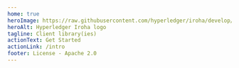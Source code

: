 ```yaml
---
home: true
heroImage: https://raw.githubusercontent.com/hyperledger/iroha/develop/docs/image_assets/Iroha_3.svg
heroAlt: Hyperledger Iroha logo
tagline: Client library(ies)
actionText: Get Started
actionLink: /intro
footer: License - Apache 2.0
---
```


